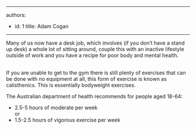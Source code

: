 

---
authors:
  - id: 1
    title: Adam Cogan
---




<span class='intro'> ​Many of us now have a desk job, which involves (if you don’t have a stand up desk) a whole lot of sitting around, couple this with an inactive lifestyle outside of work and you have a recipe for poor body and mental health.<br><br> </span>

<p>If you are unable to get to the gym there is still plenty of exercises that can be done with no equipment at all, this form of exercise is known as calisthenics. This is essentially bodyweight exercises.</p><p>The Australian department of health recommends for people aged 18-64&#58;<br><ul><li>2.5-5 hours of moderate per week​<br>or&#160;</li><li>1.5-2.5 hours of vigorous exercise per week<br></li></ul></p>


